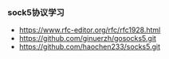 ### sock5协议学习

* https://www.rfc-editor.org/rfc/rfc1928.html
* https://github.com/ginuerzh/gosocks5.git
* https://github.com/haochen233/socks5.git